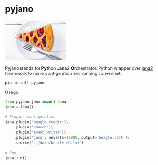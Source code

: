 # pyjano


![Pyjano](logo.png) 

Pyjano stands for **Py**thon **Jan**a2 **O**rchestrator. Python wrapper over 
[jana2](https://github.com/JeffersonLab/JANA2) framework to make configuration
 and running convenient. 


```bash
pip install pyjano
```

Usage:

```python
from pyjano.jana import Jana
jana = Jana()

# Plugins configuration 
jana.plugin('beagle_reader')\
    .plugin('vmeson')\
    .plugin('event_writer')\
    .plugin('jana', nevents=10000, output='beagle.root')\
    .source('../data/beagle_eD.txt')

# Run
jana.run()
```


